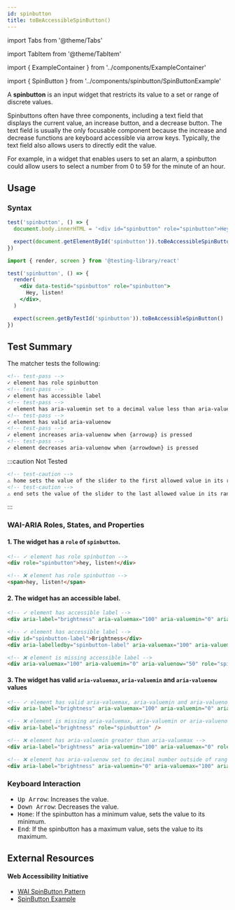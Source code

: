 ```yaml
---
id: spinbutton
title: toBeAccessibleSpinButton()
---
```


import Tabs from '@theme/Tabs'

import TabItem from '@theme/TabItem'

import { ExampleContainer } from '../components/ExampleContainer'

import { SpinButton } from '../components/spinbutton/SpinButtonExample'

<div className="intro-text">A <strong>spinbutton</strong> is an input widget that restricts its value to a set or range of discrete values.</div>

Spinbuttons often have three components, including a text field that displays the current value, an increase button, and a decrease button. The text field is usually the only focusable component because the increase and decrease functions are keyboard accessible via arrow keys. Typically, the text field also allows users to directly edit the value.

For example, in a widget that enables users to set an alarm, a spinbutton could allow users to select a number from 0 to 59 for the minute of an hour.

<ExampleContainer>
<SpinButton />
</ExampleContainer>

## Usage

### Syntax

<Tabs>
<TabItem label="Vanilla JS" value="js">

```js
test('spinbutton', () => {
  document.body.innerHTML = '<div id="spinbutton" role="spinbutton">Hey, listen!</div>'

  expect(document.getElementById('spinbutton')).toBeAccessibleSpinButton()
})
```

</TabItem>
<TabItem default label="React + Testing Library" value="rtl">

```jsx
import { render, screen } from '@testing-library/react'

test('spinbutton', () => {
  render(
    <div data-testid="spinbutton" role="spinbutton">
      Hey, listen!
    </div>,
  )

  expect(screen.getByTestId('spinbutton')).toBeAccessibleSpinButton()
})
```

</TabItem>
</Tabs>

## Test Summary

The matcher tests the following:

```html
<!-- test-pass -->
✓ element has role spinbutton
<!-- test-pass -->
✓ element has accessible label
<!-- test-pass -->
✓ element has aria-valuemin set to a decimal value less than aria-valuemax
<!-- test-pass -->
✓ element has valid aria-valuenow
<!-- test-pass -->
✓ element increases aria-valuenow when {arrowup} is pressed
<!-- test-pass -->
✓ element decreases aria-valuenow when {arrowdown} is pressed
```

:::caution Not Tested

```html
<!-- test-caution -->
⚠️ home sets the value of the slider to the first allowed value in its range
<!-- test-caution -->
⚠️ end sets the value of the slider to the last allowed value in its range
```

:::

### WAI-ARIA Roles, States, and Properties

#### 1. The widget has a `role` of `spinbutton`.

```html
<!-- ✓ element has role spinbutton -->
<div role="spinbutton">hey, listen!</div>

<!-- ❌ element has role spinbutton -->
<span>hey, listen!</span>
```

#### 2. The widget has an accessible label.

```html
<!-- ✓ element has accessible label -->
<div aria-label="brightness" aria-valuemax="100" aria-valuemin="0" aria-valuenow="50" role="spinbutton" />

<!-- ✓ element has accessible label -->
<div id="spinbutton-label">Brightness</div>
<div aria-labelledby="spinbutton-label" aria-valuemax="100" aria-valuemin="0" aria-valuenow="50" role="spinbutton" />

<!-- ❌ element is missing accessible label -->
<div aria-valuemax="100" aria-valuemin="0" aria-valuenow="50" role="spinbutton" />
```

#### 3. The widget has valid `aria-valuemax`, `aria-valuemin` and `aria-valuenow` values

```html
<!-- ✓ element has valid aria-valuemax, aria-valuemin and aria-valuenow -->
<div aria-label="brightness" aria-valuemax="100" aria-valuemin="0" aria-valuenow="50" role="spinbutton" />

<!-- ❌ element is missing aria-valuemax, aria-valuemin or aria-valuenow properties -->
<div aria-label="brightness" role="spinbutton" />

<!-- ❌ element has aria-valuemin greater than aria-valuemax -->
<div aria-label="brightness" aria-valuemin="100" aria-valuemax="0" role="spinbutton" />

<!-- ❌ element has aria-valuenow set to decimal number outside of range -->
<div aria-label="brightness" aria-valuemin="0" aria-valuemax="100" aria-valuenow="200" role="spinbutton" />
```

### Keyboard Interaction

- <kbd>Up Arrow</kbd>: Increases the value.
- <kbd>Down Arrow</kbd>: Decreases the value.
- <kbd>Home</kbd>: If the spinbutton has a minimum value, sets the value to its minimum.
- <kbd>End</kbd>: If the spinbutton has a maximum value, sets the value to its maximum.

## External Resources

#### Web Accessibility Initiative

- [WAI SpinButton Pattern](https://www.w3.org/WAI/ARIA/apg/patterns/spinbutton/)
- [SpinButton Example](https://www.w3.org/WAI/ARIA/apg/example-index/spinbutton/spinbutton.html)
